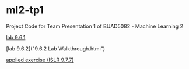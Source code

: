 # ml2-tp1
Project Code for Team Presentation 1 of BUAD5082 - Machine Learning 2
  
[lab 9.6.1](9-6-1.html)
  
[lab 9.6.2]("9.6.2 Lab Walkthrough.html")
    
[applied exercise (ISLR 9.7.7)](team22_tp1_applied_exercise.html)

